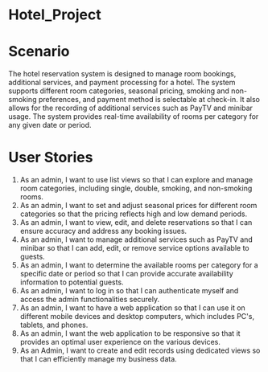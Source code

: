 # Hotel_Project

# Scenario
The hotel reservation system is designed to manage room bookings, additional services, and payment processing for a hotel. The system supports different room categories, seasonal pricing, smoking and non-smoking preferences, and payment method is selectable at check-in. It also allows for the recording of additional services such as PayTV and minibar usage. The system provides real-time availability of rooms per category for any given date or period.

# User Stories
1.	As an admin, I want to use list views so that I can explore and manage room categories, including single, double, smoking, and non-smoking rooms.
2.	As an admin, I want to set and adjust seasonal prices for different room categories so that the pricing reflects high and low demand periods.
3.	As an admin, I want to view, edit, and delete reservations so that I can ensure accuracy and address any booking issues.
4.	As an admin, I want to manage additional services such as PayTV and minibar so that I can add, edit, or remove service options available to guests.
5.	As an admin, I want to determine the available rooms per category for a specific date or period so that I can provide accurate availability information to potential guests.
6.	As an admin, I want to log in so that I can authenticate myself and access the admin functionalities securely.
7.	As an admin, I want to have a web application so that I can use it on different mobile devices and desktop computers, which includes PC's, tablets, and phones.
8.	As an admin, I want the web application to be responsive so that it provides an optimal user experience on the various devices.
9.	As an Admin, I want to create and edit records using dedicated views so that I can efficiently manage my business data.
